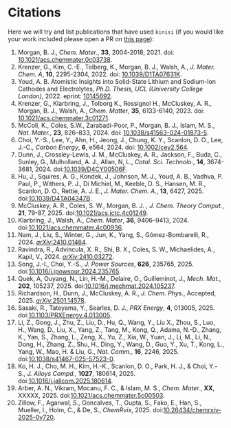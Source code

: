 # Citations

Here we will try and list publications that have used `kinisi` (if you would like your work included please open a PR on [this page](https://github.com/bjmorgan/kinisi/blob/master/docs/source/papers.md)):

1. Morgan, B. J., *Chem. Mater.*, **33**, 2004-2018, 2021. doi: [10.1021/acs.chemmater.0c03738](https://doi.org/10.1021/acs.chemmater.0c03738).
2. Krenzer, G., Kim, C.-E., Tolberg, K., Morgan, B. J., Walsh, A., *J. Mater. Chem. A*, **10**, 2295-2304, 2022. doi: [10.1039/D1TA07631K](https://doi.org/10.1039/D1TA07631K).
3. Youd, A. B. Atomistic Insights into Solid-State Lithium and Sodium-Ion Cathodes and Electrolytes, *Ph.D. Thesis, UCL (University College London)*, 2022. eprint: [10145692](https://discovery.ucl.ac.uk/id/eprint/10145692/).
4. Krenzer, G., Klarbring, J., Tolborg K., Rossignol H., McCluskey, A. R., Morgan, B. J., Walsh, A., *Chem. Matter*, **35**, 6133-6140, 2023. doi: [10.1021/acs.chemmater.3c01271](https://doi.org/10.1021/acs.chemmater.3c01271).
5. McColl, K., Coles, S.W., Zarabadi-Poor, P., Morgan, B. J., Islam, M. S., *Nat. Mater.*, **23**, 826–833, 2024. doi: [10.1038/s41563-024-01873-5](https://doi.org/10.1038/s41563-024-01873-5).
6. Choi, Y.-S., Lee, Y., Ahn, H., Jeong, J., Chung, K. Y., Scanlon, D. O., Lee, J.-C., *Carbon Energy*, **6**, e564, 2024. doi: [10.1002/cey2.564](https://doi.org/10.1002/cey2.564).
7. Dunn, J., Crossley-Lewis, J. M., McCluskey, A. R., Jackson, F., Buda, C., Sunley, G., Mulholland, A. J., Allan, N, L., *Catal. Sci. Technolo.*, **14**, 3674-3681, 2024. doi:[10.1039/D4CY00506F](https://doi.org/10.1039/D4CY00506F).
8. Hu, J., Squires, A. G., Kondek, J., Johnson, M. J., Youd, A. B., Vadhva, P. Paul, P., Withers, P. J., Di Michiel, M., Keeble, D. S., Hansen, M. R., Scanlon, D. O., Rettie, A. J. E., *J. Mater. Chem. A.*, **13**, 6427, 2025. doi:[10.1039/D4TA04347B](https://doi.org/10.1039/D4TA04347B).
9. McCluskey, A. R., Coles, S. W., Morgan, B. J. , *J. Chem. Theory Comput.*, **21**, 79-87, 2025. doi:[10.1021/acs.jctc.4c01249](https://doi.org/10.1021/acs.jctc.4c01249).
10. Klarbring, J., Walsh, A., *Chem. Mater*, **36**, 9406–9413, 2024. doi:[10.1021/acs.chemmater.4c00936](https://doi.org/10.1021/acs.chemmater.4c00936).
11. Nam, J., Liu, S., Winter, G., Jun, K., Yang, S., Gómez-Bombarelli, R., 2024. [*arXiv*:2410.01464](https://arxiv.org/abs/2410.01464).
12. Ravindra, R., Advincula, X. R., Shi, B. X., Coles, S. W., Michaelides, A., Kapil, V., 2024. [*arXiv*:2410.03272](https://arxiv.org/abs/2410.03272).
13. Song, J.-I., Choi, Y.-S., *J. Power Sources*, **626**, 235765, 2025. doi:[10.1016/j.jpowsour.2024.235765](https://doi.org/10.1016/j.jpowsour.2024.235765).
14. Quek, A, Ouyang, N., Lin, H.-M., Delaire, O., Guilleminot, J., *Mech. Mat.*, **202**, 105237, 2025. doi:[10.1016/j.mechmat.2024.105237](https://doi.org/10.1016/j.mechmat.2024.105237).
15. Richardson, H., Dunn, J., McCluskey, A. R., *J. Chem. Phys.*, Accepted, 2025. [*arXiv*:2501.14578](https://arxiv.org/abs/2501.14578).
16. Sasaki, R., Tateyama, Y., Searles, D. J., *PRX Energy*, **4**, 013005, 2025. doi:[10.1103/PRXEnergy.4.013005](https://doi.org/10.1103/PRXEnergy.4.013005).
17. Li, Z., Gong, J., Zhu, Z., Liu, D., Hu, Q., Wang, Y., Liu X., Zhou, S., Luo, H., Wang, D., Liu, X., Yang, Z., Tang, M., Kong, Q., Adama, N.-D., Zhang, K., Yan, S., Zhang, L., Zeng, X., Yu, Z., Xia, W., Yuan, J., Li, M., Li, N., Dong, H., Zhang, Z., Shu, H., Ding, Y., Wang, D., Guo, Y., Xu, T., Kong, L., Yang, W., Mao, H. & Liu, G., *Nat. Comm.*, **16**, 2246, 2025. doi:[10.1038/s41467-025-57523-0](https://doi.org/10.1038/s41467-025-57523-0).
18. Ko, H. J., Cho, M. H., Kim, H.-K., Scanlon, D. O., Park, H. J., & Choi, Y.-S., *J. Alloys Compd.*, **1027**, 180614, 2025. doi:[10.1016/j.jallcom.2025.180614](https://doi.org/10.1016/j.jallcom.2025.180614).
19. Arber, A. N., Vikram, Mocanu, F. C., & Islam, M. S., *Chem. Mater.*, **XX**, XXXXX, 2025. doi:[10.1021/acs.chemmater.5c00503](https://doi.org/10.1021/acs.chemmater.5c00503).
20. Zillow, F., Agarwal, S., Goncalves, T., Gupta, S., Fako, E., Han, S., Mueller, I., Holm, C., & De, S., *ChemRvix*, 2025. doi:[10.26434/chemrxiv-2025-0v720](https://doi.org/10.26434/chemrxiv-2025-0v720).